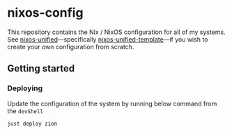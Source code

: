 # nixos-config

This repository contains the Nix / NixOS configuration for all of my systems. See [nixos-unified](https://nixos-unified.org)—specifically [nixos-unified-template](https://github.com/juspay/nixos-unified-template)—if you wish to create your own configuration from scratch.

## Getting started

### Deploying

Update the configuration of the system by running below command from the `devShell`

```sh
just deploy zion
```

